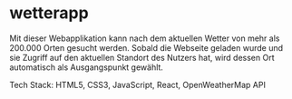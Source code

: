 # wetterapp

Mit dieser Webapplikation kann nach dem aktuellen Wetter von mehr als 200.000 Orten gesucht werden. Sobald die Webseite geladen wurde und sie Zugriff auf den aktuellen Standort des Nutzers hat, wird dessen Ort automatisch als Ausgangspunkt gewählt.

Tech Stack: HTML5, CSS3, JavaScript, React, OpenWeatherMap API
